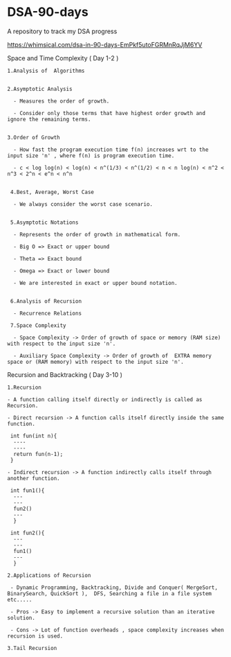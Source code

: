 # DSA-90-days
A repository to track my DSA progress 

https://whimsical.com/dsa-in-90-days-EmPkf5utoFGRMnRqJjM6YV
 

Space and Time Complexity ( Day 1-2 )
  
    1.Analysis of  Algorithms
    
   
    2.Asymptotic Analysis
    
      - Measures the order of growth.   
      
      - Consider only those terms that have highest order growth and ignore the remaining terms. 
      
      
    3.Order of Growth
    
      - How fast the program execution time f(n) increases wrt to the input size 'n' , where f(n) is program execution time.   
      
      - c < log log(n) < log(n) < n^(1/3) < n^(1/2) < n < n log(n) < n^2 < n^3 < 2^n < e^n < n^n
      
      
     4.Best, Average, Worst Case
      
      - We always consider the worst case scenario.
      
      
     5.Asymptotic Notations
     
      - Represents the order of growth in mathematical form.
      
      - Big O => Exact or upper bound      
      
      - Theta => Exact bound
      
      - Omega => Exact or lower bound
      
      - We are interested in exact or upper bound notation.
      
      
     6.Analysis of Recursion
     
      - Recurrence Relations
      
     7.Space Complexity
      
      - Space Complexity -> Order of growth of space or memory (RAM size) with respect to the input size 'n'.
      
      - Auxiliary Space Complexity -> Order of growth of  EXTRA memory space or (RAM memory) with respect to the input size 'n'.
     
Recursion and Backtracking ( Day 3-10 )

    1.Recursion 
  
    - A function calling itself directly or indirectly is called as Recursion.

    - Direct recursion -> A function calls itself directly inside the same function. 
  
     int fun(int n){
      ----
      ----
      return fun(n-1);
     }
   
    - Indirect recursion -> A function indirectly calls itself through another function.

     int fun1(){
      ---
      ---
      fun2()
      ---
      }
    
     int fun2(){
      ---
      ---
      fun1()
      ---
      }
     
    2.Applications of Recursion 
    
     - Dynamic Programming, Backtracking, Divide and Conquer( MergeSort, BinarySearch, QuickSort ),  DFS, Searching a file in a file system etc.....
     
     - Pros -> Easy to implement a recursive solution than an iterative solution.
     
     - Cons -> Lot of function overheads , space complexity increases when recursion is used.
     
    3.Tail Recursion
     
